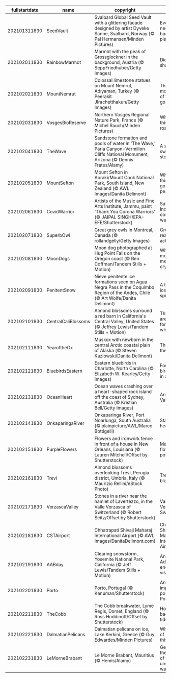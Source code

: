 |fullstartdate|name|copyright|title|image|
|--|--|--|--|--|
202101311830|SeedVault|Svalbard Global Seed Vault with a glittering facade designed by artist Dyveke Sanne, Svalbard, Norway (© Pal Hermansen/Minden Pictures)|Even nature needs a backup plan…|![](/en-IN/2021/02/202101311830SeedVault.jpg)|
202102011830|RainbowMarmot|Marmot with the peak of Grossglockner in the background, Austria (© SeppFriedhuber/Getty Images)|Did it see its shadow?|![](/en-IN/2021/02/202102011830RainbowMarmot.jpg)|
202102021830|MountNemrut|Colossal limestone statues on Mount Nemrut, Adıyaman, Turkey (© Peerakit JIrachetthakun/Getty Images)|The mountaintop of toppled gods|![](/en-IN/2021/02/202102021830MountNemrut.jpg)|
202102031830|VosgesBioReserve|Northern Vosges Regional Nature Park, France (© Michel Rauch/Minden Pictures)|Where is this wintry road?|![](/en-IN/2021/02/202102031830VosgesBioReserve.jpg)|
202102041830|TheWave|Sandstone formation and pools of water in 'The Wave,' Paria Canyon-Vermilion Cliffs National Monument, Arizona (© Dennis Frates/Alamy)|A sea of swirling stone|![](/en-IN/2021/02/202102041830TheWave.jpg)|
202102051830|MountSefton|Mount Sefton in Aoraki/Mount Cook National Park, South Island, New Zealand (© AWL Images/Danita Delimont)|Where is this gorgeous peak?|![](/en-IN/2021/02/202102051830MountSefton.jpg)|
202102061830|CovidWarrior|Artists of the Music and Fine Arts Institute, Jammu, paint 'Thank You Corona Warriors' (© JAIPAL SINGH/EPA-EFE/Shutterstock)|Saluting India's coronavirus warriors|![](/en-IN/2021/02/202102061830CovidWarrior.jpg)|
202102071830|SuperbOwl|Great grey owls in Montreal, Canada (© rollandgelly/Getty Images)|Grey owls ready for action|![](/en-IN/2021/02/202102071830SuperbOwl.jpg)|
202102081830|MoonDogs|Moon dog photographed at Hug Point Falls on the Oregon coast (© Ben Coffman/Tandem Stills + Motion)|When moonbeams meet ice crystals|![](/en-IN/2021/02/202102081830MoonDogs.jpg)|
202102091830|PenitentSnow|Nieve penitente ice formations seen on Agua Negra Pass in the Coquimbo Region of the Andes, Chile (© Art Wolfe/Danita Delimont)|A throng of ice and spires|![](/en-IN/2021/02/202102091830PenitentSnow.jpg)|
202102101830|CentralCaliBlossoms|Almond blossoms surround a red barn in California's Central Valley, United States (© Jeffrey Lewis/Tandem Stills + Motion)|These trees are famous for bearing what?|![](/en-IN/2021/02/202102101830CentralCaliBlossoms.jpg)|
202102111830|YearoftheOx|Muskox with newborn in the central Arctic coastal plain of Alaska (© Steven Kazlowski/Danita Delimont)|The year of the Ox|![](/en-IN/2021/02/202102111830YearoftheOx.jpg)|
202102121830|BluebirdsEastern|Eastern bluebirds in Charlotte, North Carolina (© Elizabeth W. Kearley/Getty Images)|Four little birds sitting in a tree…|![](/en-IN/2021/02/202102121830BluebirdsEastern.jpg)|
202102131830|OceanHeart|Ocean waves crashing over a heart-shaped rock island off the coast of Sydney, Australia (© Kristian Bell/Getty Images)|An oceanic Valentine|![](/en-IN/2021/02/202102131830OceanHeart.jpg)|
202102141830|OnkaparingaRiver|Onkaparinga River, Port Noarlunga, South Australia (© plainpicture/AWL/Marco Bottigelli)|Stairway to heaven?|![](/en-IN/2021/02/202102141830OnkaparingaRiver.jpg)|
202102151830|PurpleFlowers|Flowers and ironwork fence in front of a house in New Orleans, Louisiana (© Lauren Mitchell/Offset by Shutterstock)|Mardi Gras flower power|![](/en-IN/2021/02/202102151830PurpleFlowers.jpg)|
202102161830|Trevi|Almond blossoms overlooking Trevi, Perugia district, Umbria, Italy (© Maurizio Rellini/eStock Photo)|Trevi in bloom|![](/en-IN/2021/02/202102161830Trevi.jpg)|
202102171830|VerzascaValley|Stones in a river near the hamlet of Lavertezzo, in the Valle Verzasca of Switzerland (© Robert Seitz/Offset by Shutterstock)|Valle Verzasca of Switzerland|![](/en-IN/2021/02/202102171830VerzascaValley.jpg)|
202102181830|CSTAirport|Chhatrapati Shivaji Maharaj International Airport (© AWL Images/DanitaDelimont.com)|Chhatrapati Shivaji Maharaj International Airport|![](/en-IN/2021/02/202102181830CSTAirport.jpg)|
202102191830|AABday|Clearing snowstorm, Yosemite National Park, California (© Jeff Lewis/Tandem Stills + Motion)|Ansel Adams' enduring vision|![](/en-IN/2021/02/202102191830AABday.jpg)|
202102201830|Porto|Porto, Portugal (© Kanuman/Shutterstock)|An important port of Portugal|![](/en-IN/2021/02/202102201830Porto.jpg)|
202102211830|TheCobb|The Cobb breakwater, Lyme Regis, Dorset, England (© Ross Hoddinott/Offset by Shutterstock)|Holding back the tide|![](/en-IN/2021/02/202102211830TheCobb.jpg)|
202102221830|DalmatianPelicans|Dalmatian pelicans on ice, Lake Kerkini, Greece (© Guy Edwardes/Minden Pictures)|What kind of bird is this?|![](/en-IN/2021/02/202102221830DalmatianPelicans.jpg)|
202102231830|LeMorneBrabant|Le Morne Brabant, Mauritius (© Hemis/Alamy)|Getting to the bottom of the underwater waterfall|![](/en-IN/2021/02/202102231830LeMorneBrabant.jpg)|
